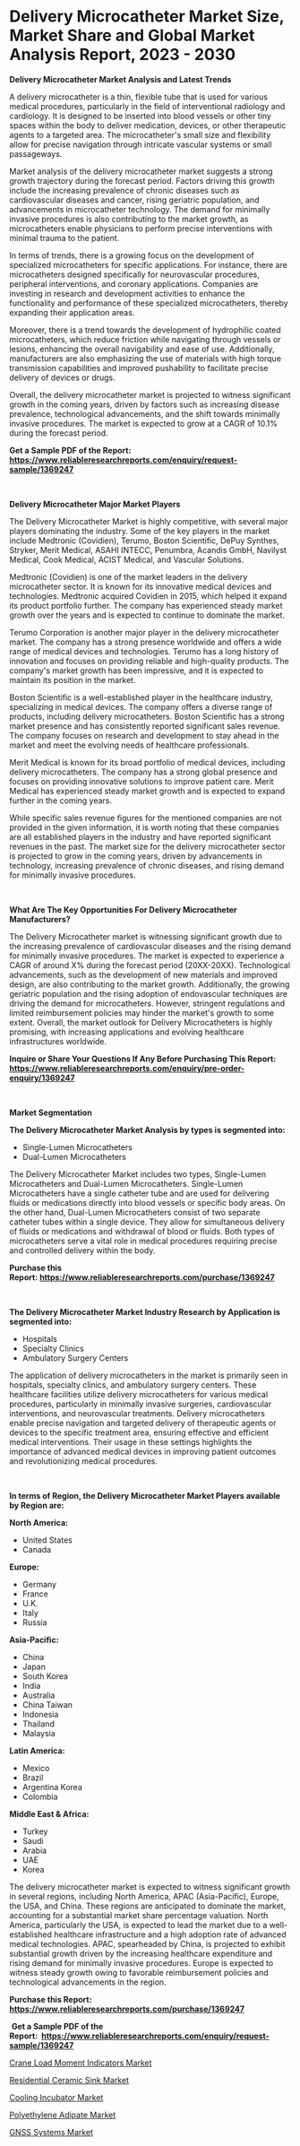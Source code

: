 <p><h1>Delivery Microcatheter Market Size, Market Share and Global Market Analysis Report, 2023 - 2030</h1></p><p><strong>Delivery Microcatheter Market Analysis and Latest Trends</strong></p>
<p><p>A delivery microcatheter is a thin, flexible tube that is used for various medical procedures, particularly in the field of interventional radiology and cardiology. It is designed to be inserted into blood vessels or other tiny spaces within the body to deliver medication, devices, or other therapeutic agents to a targeted area. The microcatheter's small size and flexibility allow for precise navigation through intricate vascular systems or small passageways.</p><p>Market analysis of the delivery microcatheter market suggests a strong growth trajectory during the forecast period. Factors driving this growth include the increasing prevalence of chronic diseases such as cardiovascular diseases and cancer, rising geriatric population, and advancements in microcatheter technology. The demand for minimally invasive procedures is also contributing to the market growth, as microcatheters enable physicians to perform precise interventions with minimal trauma to the patient.</p><p>In terms of trends, there is a growing focus on the development of specialized microcatheters for specific applications. For instance, there are microcatheters designed specifically for neurovascular procedures, peripheral interventions, and coronary applications. Companies are investing in research and development activities to enhance the functionality and performance of these specialized microcatheters, thereby expanding their application areas.</p><p>Moreover, there is a trend towards the development of hydrophilic coated microcatheters, which reduce friction while navigating through vessels or lesions, enhancing the overall navigability and ease of use. Additionally, manufacturers are also emphasizing the use of materials with high torque transmission capabilities and improved pushability to facilitate precise delivery of devices or drugs.</p><p>Overall, the delivery microcatheter market is projected to witness significant growth in the coming years, driven by factors such as increasing disease prevalence, technological advancements, and the shift towards minimally invasive procedures. The market is expected to grow at a CAGR of 10.1% during the forecast period.</p></p>
<p><strong>Get a Sample PDF of the Report:&nbsp; <a href="https://www.reliableresearchreports.com/enquiry/request-sample/1369247">https://www.reliableresearchreports.com/enquiry/request-sample/1369247</a></strong></p>
<p>&nbsp;</p>
<p><strong>Delivery Microcatheter Major Market Players</strong></p>
<p><p>The Delivery Microcatheter Market is highly competitive, with several major players dominating the industry. Some of the key players in the market include Medtronic (Covidien), Terumo, Boston Scientific, DePuy Synthes, Stryker, Merit Medical, ASAHI INTECC, Penumbra, Acandis GmbH, Navilyst Medical, Cook Medical, ACIST Medical, and Vascular Solutions.</p><p>Medtronic (Covidien) is one of the market leaders in the delivery microcatheter sector. It is known for its innovative medical devices and technologies. Medtronic acquired Covidien in 2015, which helped it expand its product portfolio further. The company has experienced steady market growth over the years and is expected to continue to dominate the market.</p><p>Terumo Corporation is another major player in the delivery microcatheter market. The company has a strong presence worldwide and offers a wide range of medical devices and technologies. Terumo has a long history of innovation and focuses on providing reliable and high-quality products. The company's market growth has been impressive, and it is expected to maintain its position in the market.</p><p>Boston Scientific is a well-established player in the healthcare industry, specializing in medical devices. The company offers a diverse range of products, including delivery microcatheters. Boston Scientific has a strong market presence and has consistently reported significant sales revenue. The company focuses on research and development to stay ahead in the market and meet the evolving needs of healthcare professionals.</p><p>Merit Medical is known for its broad portfolio of medical devices, including delivery microcatheters. The company has a strong global presence and focuses on providing innovative solutions to improve patient care. Merit Medical has experienced steady market growth and is expected to expand further in the coming years.</p><p>While specific sales revenue figures for the mentioned companies are not provided in the given information, it is worth noting that these companies are all established players in the industry and have reported significant revenues in the past. The market size for the delivery microcatheter sector is projected to grow in the coming years, driven by advancements in technology, increasing prevalence of chronic diseases, and rising demand for minimally invasive procedures.</p></p>
<p>&nbsp;</p>
<p><strong>What Are The Key Opportunities For Delivery Microcatheter Manufacturers?</strong></p>
<p><p>The Delivery Microcatheter market is witnessing significant growth due to the increasing prevalence of cardiovascular diseases and the rising demand for minimally invasive procedures. The market is expected to experience a CAGR of around X% during the forecast period (20XX-20XX). Technological advancements, such as the development of new materials and improved design, are also contributing to the market growth. Additionally, the growing geriatric population and the rising adoption of endovascular techniques are driving the demand for microcatheters. However, stringent regulations and limited reimbursement policies may hinder the market's growth to some extent. Overall, the market outlook for Delivery Microcatheters is highly promising, with increasing applications and evolving healthcare infrastructures worldwide.</p></p>
<p><strong>Inquire or Share Your Questions If Any Before Purchasing This Report: <a href="https://www.reliableresearchreports.com/enquiry/pre-order-enquiry/1369247">https://www.reliableresearchreports.com/enquiry/pre-order-enquiry/1369247</a></strong></p>
<p>&nbsp;</p>
<p><strong>Market Segmentation</strong></p>
<p><strong>The Delivery Microcatheter Market Analysis by types is segmented into:</strong></p>
<p><ul><li>Single-Lumen Microcatheters</li><li>Dual-Lumen Microcatheters</li></ul></p>
<p><p>The Delivery Microcatheter Market includes two types, Single-Lumen Microcatheters and Dual-Lumen Microcatheters. Single-Lumen Microcatheters have a single catheter tube and are used for delivering fluids or medications directly into blood vessels or specific body areas. On the other hand, Dual-Lumen Microcatheters consist of two separate catheter tubes within a single device. They allow for simultaneous delivery of fluids or medications and withdrawal of blood or fluids. Both types of microcatheters serve a vital role in medical procedures requiring precise and controlled delivery within the body.</p></p>
<p><strong>Purchase this Report:&nbsp;<a href="https://www.reliableresearchreports.com/purchase/1369247">https://www.reliableresearchreports.com/purchase/1369247</a></strong></p>
<p>&nbsp;</p>
<p><strong>The Delivery Microcatheter Market Industry Research by Application is segmented into:</strong></p>
<p><ul><li>Hospitals</li><li>Specialty Clinics</li><li>Ambulatory Surgery Centers</li></ul></p>
<p><p>The application of delivery microcatheters in the market is primarily seen in hospitals, specialty clinics, and ambulatory surgery centers. These healthcare facilities utilize delivery microcatheters for various medical procedures, particularly in minimally invasive surgeries, cardiovascular interventions, and neurovascular treatments. Delivery microcatheters enable precise navigation and targeted delivery of therapeutic agents or devices to the specific treatment area, ensuring effective and efficient medical interventions. Their usage in these settings highlights the importance of advanced medical devices in improving patient outcomes and revolutionizing medical procedures.</p></p>
<p>&nbsp;</p>
<p><strong>In terms of Region, the Delivery Microcatheter Market Players available by Region are:</strong></p>
<p>
    <p> <strong> North America: </strong>
        <ul>
            <li>United States</li>
            <li>Canada</li>
        </ul>
        </p> 
    <p> <strong> Europe: </strong>
        <ul>
            <li>Germany</li>
            <li>France</li>
            <li>U.K.</li>
            <li>Italy</li>
            <li>Russia</li>
        </ul>
        </p> 
    <p> <strong> Asia-Pacific: </strong>
        <ul>
            <li>China</li>
            <li>Japan</li>
            <li>South Korea</li>
            <li>India</li>
            <li>Australia</li>
            <li>China Taiwan</li>
            <li>Indonesia</li>
            <li>Thailand</li>
            <li>Malaysia</li>
        </ul>
        </p> 
    <p> <strong> Latin America: </strong>
        <ul>
            <li>Mexico</li>
            <li>Brazil</li>
            <li>Argentina Korea</li>
            <li>Colombia</li>
        </ul>
        </p> 
    <p> <strong> Middle East & Africa: </strong>
        <ul>
            <li>Turkey</li>
            <li>Saudi</li>
            <li>Arabia</li>
            <li>UAE</li>
            <li>Korea</li>
        </ul>
    </p>
    </p>
<p><p>The delivery microcatheter market is expected to witness significant growth in several regions, including North America, APAC (Asia-Pacific), Europe, the USA, and China. These regions are anticipated to dominate the market, accounting for a substantial market share percentage valuation. North America, particularly the USA, is expected to lead the market due to a well-established healthcare infrastructure and a high adoption rate of advanced medical technologies. APAC, spearheaded by China, is projected to exhibit substantial growth driven by the increasing healthcare expenditure and rising demand for minimally invasive procedures. Europe is expected to witness steady growth owing to favorable reimbursement policies and technological advancements in the region.</p></p>
<p><strong>Purchase this Report: <a href="https://www.reliableresearchreports.com/purchase/1369247">https://www.reliableresearchreports.com/purchase/1369247</a></strong></p>
<p>&nbsp;<strong>Get a Sample PDF of the Report:&nbsp;&nbsp;<a href="https://www.reliableresearchreports.com/enquiry/request-sample/1369247">https://www.reliableresearchreports.com/enquiry/request-sample/1369247</a></strong></p>
<p><strong></strong></p>
<p><p><a href="https://github.com/RickHolmes3/Market-Research-Report-List-1/blob/main/crane-load-moment-indicators-market.md">Crane Load Moment Indicators Market</a></p><p><a href="https://github.com/CliffMedina6/Market-Research-Report-List-1/blob/main/residential-ceramic-sink-market.md">Residential Ceramic Sink Market</a></p><p><a href="https://medium.com/@unamorgan6655/cooling-incubator-market-size-growth-forecast-2023-2030-4ae1d7775403">Cooling Incubator Market</a></p><p><a href="https://medium.com/@skylargrant2023/polyethylene-adipate-market-size-growth-forecast-2023-2030-90e589d2e4e9">Polyethylene Adipate Market</a></p><p><a href="https://www.linkedin.com/pulse/gnss-systems-market-size-2023-2030-global-industrial-analysis-0hnnc/">GNSS Systems Market</a></p></p>